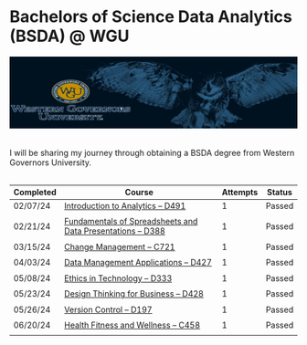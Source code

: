 # Bachelors of Science Data Analytics (BSDA) @ WGU

<img src="./img/pregameBanner.jpg" alt="WGU Banner Image">
<br>
<br>

I will be sharing my journey through obtaining a BSDA degree from Western Governors University.
<br>
<br>

| Completed     | Course | Attempts | Status|
|---------------|--------|----------|-------|
| 02/07/24 | [Introduction to Analytics – D491](./Term-1/D491/) | 1 | Passed |
|          |                                  |   |        |
| 02/21/24 | [Fundamentals of Spreadsheets and Data Presentations – D388](./Term-1/D388/) | 1 | Passed |
|          |                                  |   |        |
| 03/15/24 | [Change Management – C721](./Term-1/C721/) | 1 | Passed |
|          |                                  |   |        |
| 04/03/24 | [Data Management Applications – D427](./Term-1/D427/) | 1 | Passed |
|          |                                  |   |        |
| 05/08/24 | [Ethics in Technology – D333](./Term-1/D333/) | 1 | Passed |
|          |                                  |   |        |
| 05/23/24 | [Design Thinking for Business – D428](./Term-1/D428/) | 1 | Passed |
|          |                                  |   |        |
| 05/26/24 | [Version Control – D197](./Term-1/D197/) | 1 | Passed |
|          |                                  |   |        |
| 06/20/24 | [Health Fitness and Wellness – C458](./Term-1/C458/) | 1 | Passed |
|          |                                  |   |        |